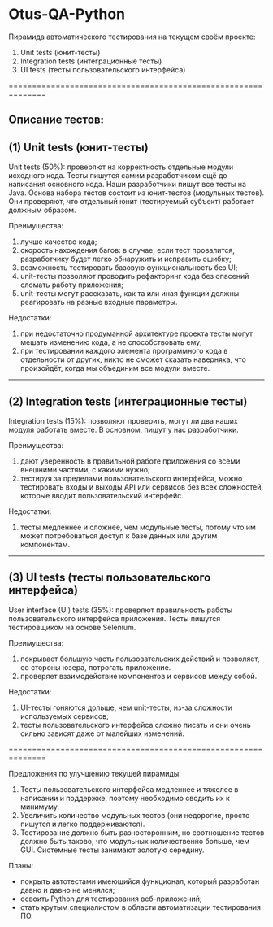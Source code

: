 # Otus-QA-Python

Пирамида автоматического тестирования на текущем своём проекте:
1.	Unit tests (юнит-тесты)
2.	Integration tests (интеграционные тесты)
3.	UI tests (тесты пользовательского интерфейса)

==============================================================

Описание тестов:
-----------------------------------------------------------------
(1)	Unit tests (юнит-тесты)
-----------------------------------------------------------------
Unit tests  (50%): проверяют на корректность отдельные модули исходного кода. Тесты  пишутся самим разработчиком ещё до написания основного кода. Наши разработчики пишут все тесты на Java.
Основа набора тестов состоит из юнит-тестов (модульных тестов). Они проверяют, что отдельный юнит (тестируемый субъект) работает должным образом.

Преимущества:
1)	лучше качество кода;
2)	скорость нахождения багов: в случае, если тест провалится, разработчику будет легко обнаружить и исправить ошибку;
3)	возможность тестировать базовую функциональность без UI;
4)	unit-тесты позволяют  проводить рефакторинг кода без опасений сломать работу приложения;
5)	unit-тесты могут рассказать, как та или иная функции должны реагировать на разные входные параметры.

Недостатки:
1)	при недостаточно продуманной архитектуре проекта тесты могут мешать изменению кода, а не способствовать ему;
2)	при тестировании каждого элемента программного кода в отдельности от других, никто не сможет сказать наверняка, что произойдёт, когда мы объединим все модули вместе.

-----------------------------------------------------------------
(2)	Integration tests (интеграционные тесты)
-----------------------------------------------------------------
Integration tests (15%):  позволяют проверить, могут ли два наших модуля работать вместе. В основном, пишут у нас разработчики.

Преимущества:
1)	дают уверенность в правильной работе приложения со всеми внешними частями, с какими нужно;
2)	тестируя за пределами пользовательского интерфейса, можно тестировать входы и выходы API или сервисов без всех сложностей, которые вводит пользовательский интерфейс.

Недостатки:
1)	тесты медленнее и сложнее, чем модульные тесты, потому что им может потребоваться доступ к базе данных или другим компонентам.

-----------------------------------------------------------------
 (3) UI tests (тесты пользовательского интерфейса)
-----------------------------------------------------------------
User interface (UI) tests (35%): проверяют правильность работы пользовательского интерфейса приложения. Тесты пишутся тестировщиком на основе Selenium.

Преимущества:
1)	покрывает большую часть пользовательских действий и позволяет, со стороны юзера, потрогать приложение.
2)	проверяет взаимодействие компонентов и сервисов между собой.

Недостатки:
1)	UI-тесты гоняются дольше, чем unit-тесты, из-за сложности используемых сервисов;
2)	тесты пользовательского интерфейса сложно писать и они очень сильно зависят даже от малейших изменений.

==============================================================

Предложения по улучшению текущей пирамиды:

1)	Тесты пользовательского интерфейса медленнее и тяжелее в написании и поддержке, поэтому необходимо сводить их к минимуму.
2)	Увеличить количество модульных тестов (они недорогие, просто пишутся и легко поддерживаются). 
3)	Тестирование должно быть разносторонним, но соотношение тестов должно быть таково, что модульных количественно больше, чем GUI. Системные тесты занимают золотую середину.

Планы: 
- покрыть автотестами имеющийся функционал, который разработан давно и давно не менялся; 
- освоить Python для тестирования веб-приложений;
- стать крутым специалистом в области автоматизации тестирования ПО. 
